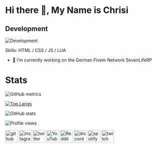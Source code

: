 # Hi there 👋, My Name is Chrisi
## Development
![Development](https://cdn.discordapp.com/attachments/861993576116256812/884116497604149320/usevenlifebanner.png)

Skills: HTML / CSS / JS / LUA
- 🔭 I’m currently working on the German Fivem Network SevenLifeRP 

# Stats

![GitHub metrics](https://metrics.lecoq.io/Chrisi816)

[![Top Langs](https://github-readme-stats.vercel.app/api/top-langs/?username=Chrisi816)](https://github.com/anuraghazra/github-readme-stats)

![GitHub stats](https://github-readme-stats.vercel.app/api?username=Chrisi816&show_icons=true&count_private=true)  

![Profile views](https://gpvc.arturio.dev/Chrisi816) 

[<img src='https://cdn.jsdelivr.net/npm/simple-icons@3.0.1/icons/github.svg' alt='github' height='40'>](https://github.com/Chrisi816)  [<img src='https://cdn.jsdelivr.net/npm/simple-icons@3.0.1/icons/instagram.svg' alt='instagram' height='40'>](https://www.instagram.com/ytchrisi/)  [<img src='https://cdn.jsdelivr.net/npm/simple-icons@3.0.1/icons/twitter.svg' alt='twitter' height='40'>](https://twitter.com/Official_Syndro)  [<img src='https://cdn.jsdelivr.net/npm/simple-icons@3.0.1/icons/youtube.svg' alt='YouTube' height='40'>](https://www.youtube.com/channel/2608fYXxsQ5ovJFDJ2JJ3A)  [<img src='https://cdn.jsdelivr.net/npm/simple-icons@3.0.1/icons/reddit.svg' alt='Reddit' height='40'>](https://www.reddit.com/user/Offiziall_Syndro)  [<img src='https://cdn.jsdelivr.net/npm/simple-icons@3.0.1/icons/discord.svg' alt='discord' height='40'>](https://discord.gg/2vRuP6cVGr)  [<img src='https://cdn.jsdelivr.net/npm/simple-icons@3.0.1/icons/spotify.svg' alt='spotify' height='40'>](Chrisi)  [<img src='https://cdn.jsdelivr.net/npm/simple-icons@3.0.1/icons/twitch.svg' alt='twitch' height='40'>](https://www.twitch.tv/7life_chrisi)  






 

 
